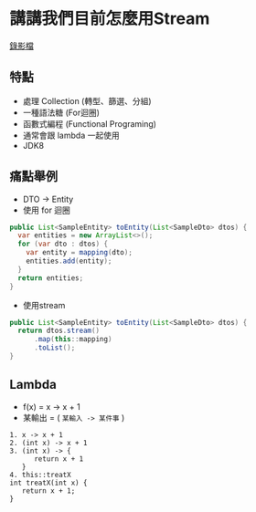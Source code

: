 # 講講我們目前怎麼用Stream

[錄影檔](https://drive.google.com/file/d/1BivoaFfzfwW70qLhuif90ZvlQa86RimG/view?usp=drive_link)

## 特點
- 處理 Collection (轉型、篩選、分組)
- 一種語法糖 (For迴圈)
- 函數式編程 (Functional Programing)
- 通常會跟 lambda 一起使用
- JDK8

## 痛點舉例
- DTO -> Entity
- 使用 for 迴圈
```java
public List<SampleEntity> toEntity(List<SampleDto> dtos) {
  var entities = new ArrayList<>();
  for (var dto : dtos) {
    var entity = mapping(dto);
    entities.add(entity);
  }
  return entities;
}
```

- 使用stream
```java
public List<SampleEntity> toEntity(List<SampleDto> dtos) {
  return dtos.stream()
      .map(this::mapping)
      .toList();
}
```


## Lambda
- f(x) = x -> x + 1
- 某輸出 = ( `某輸入 -> 某件事` )
```
1. x -> x + 1
2. (int x) -> x + 1
3. (int x) -> {
      return x + 1
   }
4. this::treatX
int treatX(int x) {
   return x + 1;
}

```